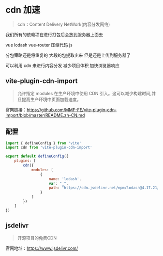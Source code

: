 # cdn 加速

> cdn：Content Delivery NetWork(内容分发网络)

我们所有的依赖项在进行打包后会放到服务器上面去

vue lodash vue-router 压缩代码 js

分包策略还是将重复的 大段的包提取出来 但是还是上传到服务器了

可以利用 cdn 来进行内容分发 减少项目体积 加快浏览器响应


## vite-plugin-cdn-import

> 允许指定 modules 在生产环境中使用 CDN 引入。这可以减少构建时间,并且提高生产环境中页面加载速度。

官网链接：https://github.com/MMF-FE/vite-plugin-cdn-import/blob/master/README.zh-CN.md


## 配置

```js
import { defineConfig } from 'vite'
import cdn from 'vite-plugin-cdn-import'

export default defineConfig({
    plugins: [
        cdn({
            modules: [
                {
                    name: 'lodash',
                    var: "_",
                    path: "https://cdn.jsdelivr.net/npm/lodash@4.17.21/lodash.min.js"
                }
            ]
        })
    ]
})
```


## jsdelivr

> 开源项目的免费CDN

官网地址：https://www.jsdelivr.com/
